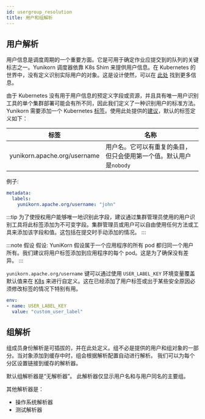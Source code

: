 ```yaml
---
id: usergroup_resolution
title: 用户和组解析
---
```


<!--
Licensed to the Apache Software Foundation (ASF) under one
or more contributor license agreements.  See the NOTICE file
distributed with this work for additional information
regarding copyright ownership.  The ASF licenses this file
to you under the Apache License, Version 2.0 (the
"License"); you may not use this file except in compliance
with the License.  You may obtain a copy of the License at

  http://www.apache.org/licenses/LICENSE-2.0

Unless required by applicable law or agreed to in writing,
software distributed under the License is distributed on an
"AS IS" BASIS, WITHOUT WARRANTIES OR CONDITIONS OF ANY
KIND, either express or implied.  See the License for the
specific language governing permissions and limitations
under the License.
-->

## 用户解析

用户信息是调度周期的一个重要方面。它是可用于确定作业应提交到的队列的关键标志之一。Yunikorn 调度器依靠 K8s Shim 来提供用户信息。在 Kubernetes 的世界中，没有定义识别实际用户的对象。这是设计使然，可以在 [此处](https://kubernetes.io/docs/reference/access-authn-authz/authentication/#users-in-kubernetes) 找到更多信息。

由于 Kubernetes 没有用于用户信息的预定义字段或资源，并且具有唯一用户识别工具的单个集群部署可能会有所不同，因此我们定义了一种识别用户的标准方法。Yunikorn 需要添加一个 Kubernetes [标签](https://kubernetes.io/docs/concepts/overview/working-with-objects/labels/)。使用此处提供的[建议](https://kubernetes.io/docs/concepts/overview/working-with-objects/common-labels/)，默认的标签定义如下：

| 标签                                           | 名称 |
|----------------------------------------------- |---------------------	|
| yunikorn.apache.org/username 	                 | 用户名。它可以有重复的条目，但只会使用第一个值。默认用户是`nobody` |

例子:
```yaml
metadata:
  labels:
    yunikorn.apache.org/username: "john"
```
:::tip
为了使授权用户能够唯一地识别此字段，建议通过集群管理员使用的用户识别工具将此标签添加为不可变字段。集群管理员或用户可以自由使用任何方法或工具来添加该字段和值。这包括在提交时手动添加的情况。
:::

:::note 假设 
假设:
  YuniKorn 假设属于一个应用程序的所有 pod 都归同一个用户所有。我们建议将用户标签添加到应用程序的每个 pod。这是为了确保没有差异。
:::

`yunikorn.apache.org/username` 键可以通过使用 `USER_LABEL_KEY` 环境变量覆盖默认值来在 [K8s](https://github.com/apache/incubator-yunikorn-release/blob/master/helm-charts/yunikorn/templates/deployment.yaml) 来进行自定义。这在已经添加了用户标签或出于某些安全原因必须修改标签的情况下特别有用。

```yaml
env:
- name: USER_LABEL_KEY
  value: "custom_user_label"
```

## 组解析

组成员身份解析是可插拔的，并在此处定义。组不必是提供的用户和组对象的一部分。当对象添加到缓存中时，组会根据解析配置自动进行解析。
我们可以为每个分区设置链接到缓存的解析器。

默认组解析器是“无解析器”。
此解析器仅显示用户名和与用户同名的主要组。

其他解析器是：
* 操作系统解析器
* 测试解析器
